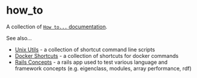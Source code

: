 # how_to

A collection of [`How to...` documentation](https://github.com/elrayle/how_to/wiki).

See also...
* [Unix Utils](https://github.com/elrayle/unix_utils/tree/main/bin) - a collection of shortcut command line scripts
* [Docker Shortcuts](https://github.com/elrayle/docker_shortcuts) - a collection of shortcuts for docker commands
* [Rails Concepts](https://github.com/elrayle/rails_concepts) - a rails app used to test various language and framework concepts (e.g. eigenclass, modules, array performance, rdf)

